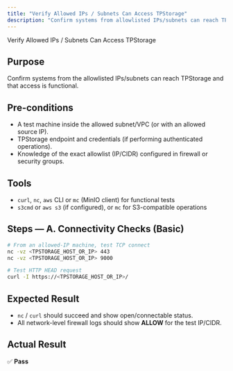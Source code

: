 ```yaml
---
title: "Verify Allowed IPs / Subnets Can Access TPStorage"
description: "Confirm systems from allowlisted IPs/subnets can reach TPStorage endpoints successfully, ensuring proper access control while blocking unauthorized sources."
---
```

Verify Allowed IPs / Subnets Can Access TPStorage

## Purpose
Confirm systems from the allowlisted IPs/subnets can reach TPStorage and that access is functional.

## Pre-conditions

* A test machine inside the allowed subnet/VPC (or with an allowed source IP).
* TPStorage endpoint and credentials (if performing authenticated operations).
* Knowledge of the exact allowlist (IP/CIDR) configured in firewall or security groups.

## Tools

* `curl`, `nc`, `aws` CLI or `mc` (MinIO client) for functional tests  
* `s3cmd` or `aws s3` (if configured), or `mc` for S3-compatible operations

## Steps — A. Connectivity Checks (Basic)

```bash
# From an allowed-IP machine, test TCP connect
nc -vz <TPSTORAGE_HOST_OR_IP> 443
nc -vz <TPSTORAGE_HOST_OR_IP> 9000

# Test HTTP HEAD request
curl -I https://<TPSTORAGE_HOST_OR_IP>/
````

## Expected Result

* `nc` / `curl` should succeed and show open/connectable status.
* All network-level firewall logs should show **ALLOW** for the test IP/CIDR.

## Actual Result

✅ **Pass**
